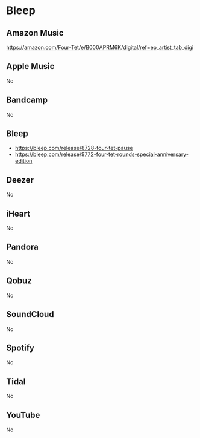 # Bleep

## Amazon Music

<https://amazon.com/Four-Tet/e/B000APRM6K/digital/ref=ep_artist_tab_digi>

## Apple Music

No

## Bandcamp

No

## Bleep

- https://bleep.com/release/8728-four-tet-pause
- https://bleep.com/release/9772-four-tet-rounds-special-anniversary-edition

## Deezer

No

## iHeart

No

## Pandora

No

## Qobuz

No

## SoundCloud

No

## Spotify

No

## Tidal

No

## YouTube

No
